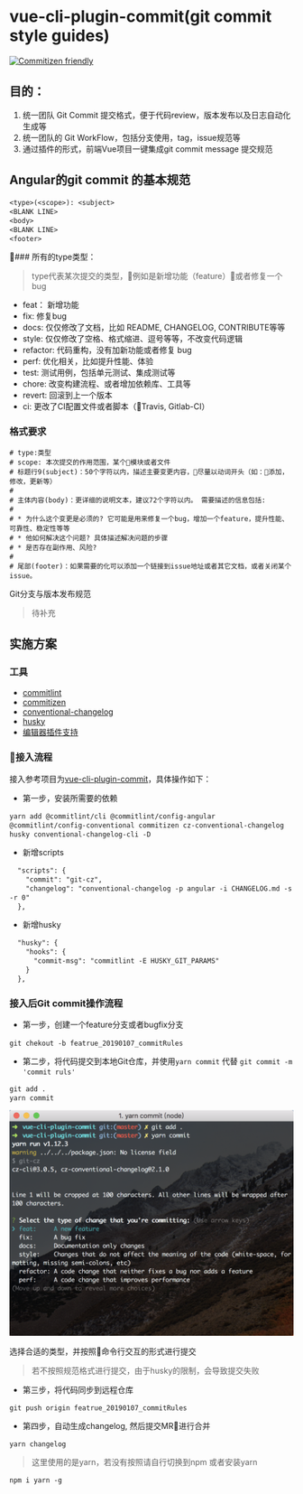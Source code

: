 # vue-cli-plugin-commit(git commit style guides)

[![Commitizen friendly](https://img.shields.io/badge/commitizen-friendly-brightgreen.svg)](http://commitizen.github.io/cz-cli/)

## 目的：
  1. 统一团队 Git Commit 提交格式，便于代码review，版本发布以及日志自动化生成等
  2. 统一团队的 Git WorkFlow，包括分支使用，tag，issue规范等
  3. 通过插件的形式，前端Vue项目一键集成git commit message 提交规范

## Angular的git commit 的基本规范

```
<type>(<scope>): <subject>
<BLANK LINE>
<body>
<BLANK LINE>
<footer>
```
### 所有的type类型：

> type代表某次提交的类型，例如是新增功能（feature）或者修复一个bug

* feat： 新增功能
* fix: 修复bug
* docs: 仅仅修改了文档，比如 README, CHANGELOG, CONTRIBUTE等等
* style: 仅仅修改了空格、格式缩进、逗号等等，不改变代码逻辑
* refactor: 代码重构，没有加新功能或者修复 bug
* perf: 优化相关，比如提升性能、体验
* test: 测试用例，包括单元测试、集成测试等
* chore: 改变构建流程、或者增加依赖库、工具等
* revert: 回滚到上一个版本
* ci: 更改了CI配置文件或者脚本（Travis, Gitlab-CI）

### 格式要求

```
# type:类型
# scope: 本次提交的作用范围，某个模块或者文件
# 标题行9(subject)：50个字符以内，描述主要变更内容，尽量以动词开头（如：添加，修改，更新等）
#
# 主体内容(body)：更详细的说明文本，建议72个字符以内。 需要描述的信息包括:
#
# * 为什么这个变更是必须的? 它可能是用来修复一个bug，增加一个feature，提升性能、可靠性、稳定性等等
# * 他如何解决这个问题? 具体描述解决问题的步骤
# * 是否存在副作用、风险? 
#
# 尾部(footer)：如果需要的化可以添加一个链接到issue地址或者其它文档，或者关闭某个issue。
```
Git分支与版本发布规范
> 待补充

## 实施方案

### 工具
  * [commitlint](https://github.com/marionebl/commitlint)
  * [commitizen](https://github.com/commitizen/cz-cli)
  * [conventional-changelog](https://github.com/conventional-changelog/conventional-changelog)
  * [husky](https://github.com/typicode/husky)
  * [编辑器插件支持](https://marketplace.visualstudio.com/items?itemName=KnisterPeter.vscode-commitizen)

### 接入流程

接入参考项目为[vue-cli-plugin-commit](https://github.com/haitaodesign/vue-cli-plugin-commit)，具体操作如下：
* 第一步，安装所需要的依赖

```
yarn add @commitlint/cli @commitlint/config-angular @commitlint/config-conventional commitizen cz-conventional-changelog husky conventional-changelog-cli -D
```

* 新增scripts

```
  "scripts": {
    "commit": "git-cz",
    "changelog": "conventional-changelog -p angular -i CHANGELOG.md -s -r 0"
  },
```

* 新增husky

```
  "husky": {
    "hooks": {
      "commit-msg": "commitlint -E HUSKY_GIT_PARAMS"
    }
  },
```
### 接入后Git commit操作流程

* 第一步，创建一个feature分支或者bugfix分支

`git chekout -b featrue_20190107_commitRules`

* 第二步，将代码提交到本地Git仓库，并使用`yarn commit` 代替 `git commit -m 'commit ruls'`

```
git add .
yarn commit
```
![](/screenshots/commitizen.png)

选择合适的类型，并按照命令行交互的形式进行提交

> 若不按照规范格式进行提交，由于husky的限制，会导致提交失败
> 
* 第三步，将代码同步到远程仓库

```
git push origin featrue_20190107_commitRules
```
* 第四步，自动生成changelog, 然后提交MR进行合并

```
yarn changelog
```

> 这里使用的是yarn，若没有按照请自行切换到npm 或者安装yarn

```
npm i yarn -g
```
